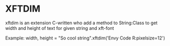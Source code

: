 XFTDIM
======

xftdim is an extension C-written who add a method to String:Class to get width and height of text for given string and xft-font

Example:
    width, height = "So cool string".xftdim('Envy Code R:pixelsize=12')
